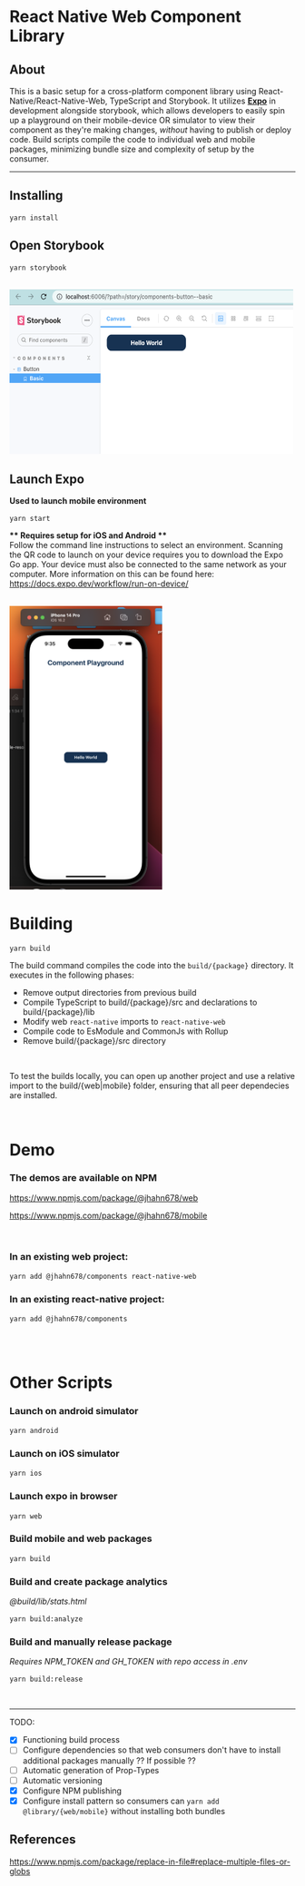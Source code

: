 # React Native Web Component Library

## About

This is a basic setup for a cross-platform component library using React-Native/React-Native-Web, TypeScript and Storybook.
It utilizes <b><a href="https://docs.expo.dev/">Expo</a></b> in development alongside storybook, which allows developers to easily spin up a playground on their mobile-device OR simulator to view their component as they're making changes, <i>without</i> having to publish or deploy code. Build scripts compile the code to individual web and mobile packages, minimizing bundle size and complexity of setup by the consumer.

<hr>

## Installing

```
yarn install
```


## Open Storybook

```
yarn storybook
```

<br>

<img src="assets/storybook-demo.png" alt="drawing" height="290" width="500"/>

<br>

## Launch Expo
<strong>Used to launch mobile environment</strong>

```
yarn start
```
<strong> ** Requires setup for iOS and Android ** </strong><br>
Follow the command line instructions to select an environment. Scanning the QR code to launch on your device requires you to download the Expo Go app. Your device must also be connected to the same network as your computer. More information on this can be found here: <a href="https://docs.expo.dev/workflow/run-on-device/">https://docs.expo.dev/workflow/run-on-device/</a>

<br>

<img src="assets/ios-simulator.png" alt="drawing" height="500"/>

<br>

# Building

```
yarn build
```
The build command compiles the code into the <code>build/{package}</code> directory. It executes in the following phases:

- Remove output directories from previous build
- Compile TypeScript to build/{package}/src and declarations to build/{package}/lib
- Modify web <code>react-native</code> imports to <code>react-native-web</code> 
- Compile code to EsModule and CommonJs with Rollup
- Remove build/{package}/src directory

<br>

To test the builds locally, you can open up another project and use a relative import to the build/{web|mobile} folder, ensuring that all peer dependecies are installed.

<br>

# Demo


### The demos are available on NPM

<a href="https://www.npmjs.com/package/@jhahn678/web"><p>https://www.npmjs.com/package/@jhahn678/web</p></a>

<a href="https://www.npmjs.com/package/@jhahn678/mobile"><p>https://www.npmjs.com/package/@jhahn678/mobile</p></a>

<br>

### In an existing web project:

```
yarn add @jhahn678/components react-native-web
```
### In an existing react-native project:

```
yarn add @jhahn678/components
```
<br><br>

# Other Scripts

### Launch on android simulator
```
yarn android
```
### Launch on iOS simulator
```
yarn ios
```
### Launch expo in browser
```
yarn web
```
### Build mobile and web packages
```
yarn build
```
### Build and create package analytics 
<i>@build/lib/stats.html</i>

```
yarn build:analyze
```
### Build and manually release package
<i>Requires NPM_TOKEN and GH_TOKEN with repo access in .env</i>
```
yarn build:release
```

<br><hr>

TODO:

- [x] Functioning build process
- [ ] Configure dependencies so that web consumers don't have to install additional packages manually ?? If possible ??
- [ ] Automatic generation of Prop-Types
- [ ] Automatic versioning
- [x] Configure NPM publishing
- [x] Configure install pattern so consumers can <code>yarn add @library/{web/mobile}</code> without installing both bundles

## References

https://www.npmjs.com/package/replace-in-file#replace-multiple-files-or-globs
